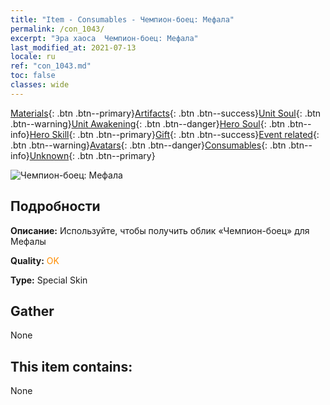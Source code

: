 ```yaml
---
title: "Item - Consumables - Чемпион-боец: Мефала"
permalink: /con_1043/
excerpt: "Эра хаоса  Чемпион-боец: Мефала"
last_modified_at: 2021-07-13
locale: ru
ref: "con_1043.md"
toc: false
classes: wide
---
```

 [Materials](/ItemsRU/){: .btn .btn--primary}[Artifacts](/ItemsRU/Artifacts/){: .btn .btn--success}[Unit Soul](/ItemsRU/UnitSoul/){: .btn .btn--warning}[Unit Awakening](/ItemsRU/UnitAwakening/){: .btn .btn--danger}[Hero Soul](/ItemsRU/HeroSoul/){: .btn .btn--info}[Hero Skill](/ItemsRU/HeroSkill/){: .btn .btn--primary}[Gift](/ItemsRU/Gift/){: .btn .btn--success}[Event related](/ItemsRU/Events/){: .btn .btn--warning}[Avatars](/ItemsRU/Avatars/){: .btn .btn--danger}[Consumables](/ItemsRU/Consumables/){: .btn .btn--info}[Unknown](/ItemsRU/Unknown/){: .btn .btn--primary}

 ![Чемпион-боец: Мефала](/images/h/h_Mephala7.jpg)

## Подробности
 **Описание:** Используйте, чтобы получить облик «Чемпион-боец» для Мефалы

 **Quality:** <span style="color: #FF8C00">OK</span>

 **Type:** Special Skin

## Gather

  None

## This item contains:

  None

